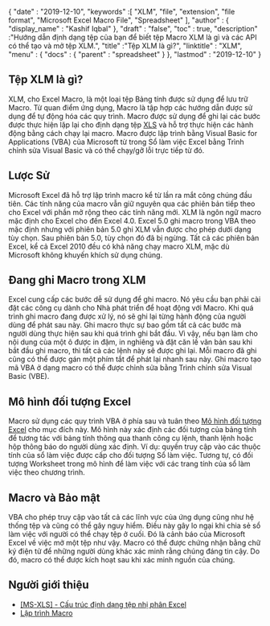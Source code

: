 {
  "date" : "2019-12-10",
  "keywords" :[ "XLM", "file", "extension", "file format", "Microsoft Excel Macro File", "Spreadsheet" ],
  "author" : {
    "display_name" : "Kashif Iqbal"
},
  "draft" : "false",
  "toc" : true,
  "description" :"Hướng dẫn định dạng tệp của bạn để biết tệp Macro XLM là gì và các API có thể tạo và mở tệp XLM.",
  "title" :"Tệp XLM là gì?",
  "linktitle" : "XLM",
  "menu" : {
    "docs" : {
      "parent" : "spreadsheet"
}
},
  "lastmod" : "2019-12-10"
}

## Tệp XLM là gì?

XLM, cho Excel Macro, là một loại tệp Bảng tính được sử dụng để lưu trữ Macro. Từ quan điểm ứng dụng, Macro là tập hợp các hướng dẫn được sử dụng để tự động hóa các quy trình. Macro được sử dụng để ghi lại các bước được thực hiện lặp lại cho định dạng tệp [XLS](/vi/spreadsheet/xls/) và hỗ trợ thực hiện các hành động bằng cách chạy lại macro. Macro được lập trình bằng Visual Basic for Applications (VBA) của Microsoft từ trong Sổ làm việc Excel bằng Trình chỉnh sửa Visual Basic và có thể chạy/gỡ lỗi trực tiếp từ đó.

## Lược Sử ##

Microsoft Excel đã hỗ trợ lập trình macro kể từ lần ra mắt công chúng đầu tiên. Các tính năng của macro vẫn giữ nguyên qua các phiên bản tiếp theo cho Excel với phần mở rộng theo các tính năng mới. XLM là ngôn ngữ macro mặc định cho Excel cho đến Excel 4.0. Excel 5.0 ghi macro trong VBA theo mặc định nhưng với phiên bản 5.0 ghi XLM vẫn được cho phép dưới dạng tùy chọn. Sau phiên bản 5.0, tùy chọn đó đã bị ngừng. Tất cả các phiên bản Excel, kể cả Excel 2010 đều có khả năng chạy macro XLM, mặc dù Microsoft không khuyến khích sử dụng chúng.

## Đang ghi Macro trong XLM ##

Excel cung cấp các bước dễ sử dụng để ghi macro. Nó yêu cầu bạn phải cài đặt các công cụ dành cho Nhà phát triển để hoạt động với Macro. Khi quá trình ghi macro đang được xử lý, nó sẽ ghi lại từng hành động của người dùng để phát sau này. Ghi macro thực sự bao gồm tất cả các bước mà người dùng thực hiện sau khi quá trình ghi bắt đầu. Vì vậy, nếu bạn làm cho nội dung của một ô được in đậm, in nghiêng và đặt căn lề văn bản sau khi bắt đầu ghi macro, thì tất cả các lệnh này sẽ được ghi lại. Mỗi macro đã ghi cũng có thể được gán một phím tắt để phát lại nhanh sau này. Ghi macro tạo mã VBA ở dạng macro có thể được chỉnh sửa bằng Trình chỉnh sửa Visual Basic (VBE).

## Mô hình đối tượng Excel ##

Macro sử dụng các quy trình VBA ở phía sau và tuân theo [Mô hình đối tượng Excel](https://learn.microsoft.com/en-us/office/vba/api/overview/excel/object-model) cho mục đích này. Mô hình này xác định các đối tượng của bảng tính để tương tác với bảng tính thông qua thanh công cụ lệnh, thanh lệnh hoặc hộp thông báo do người dùng xác định. Ví dụ: quyền truy cập vào các thuộc tính của sổ làm việc được cấp cho đối tượng Sổ làm việc. Tương tự, có đối tượng Worksheet trong mô hình để làm việc với các trang tính của sổ làm việc theo chương trình.

## Macro và Bảo mật ##

VBA cho phép truy cập vào tất cả các lĩnh vực của ứng dụng cũng như hệ thống tệp và cũng có thể gây nguy hiểm. Điều này gây lo ngại khi chia sẻ sổ làm việc với người có thể chạy tệp ở cuối. Đó là cảnh báo của Microsoft Excel về việc mở một tệp như vậy. Macro có thể được chứng nhận bằng chữ ký điện tử để những người dùng khác xác minh rằng chúng đáng tin cậy. Do đó, macro có thể được kích hoạt sau khi xác minh nguồn của chúng.

## Người giới thiệu ##

* [[MS-XLS] - Cấu trúc định dạng tệp nhị phân Excel](https://msdn.microsoft.com/en-us/library/cc313154(v#office.12).aspx)
* [Lập trình Macro](https://en.wikipedia.org/wiki/Microsoft_Excel#Macro_programming)

